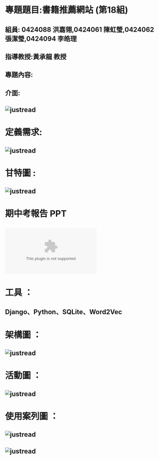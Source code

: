 # 專題題目:書籍推薦網站 (第18組) 
## 組員: 0424088 洪嘉翎,0424061 陳虹瑩,0424062 張潔瑩,0424094 李皓理
## 指導教授:黃承龍 教授
## 專題內容:
## 介面:

## ![](justread.jpg "justread")

# 定義需求:

## ![](justread2.jpg "justread")

# 甘特圖 :

## ![](justread3.jpg "justread")

# 期中考報告 PPT

## ![](系統分析與設計報告.pptx "justread")

# 工具 ：

## Django、Python、SQLite、Word2Vec

# 架構圖 ：

## ![](架構圖.png "justread")

# 活動圖 ：

## ![](活動圖.png "justread")

# 使用案列圖 ：

## ![](使用案列圖1.png "justread")

## ![](使用案列圖2.png "justread")
